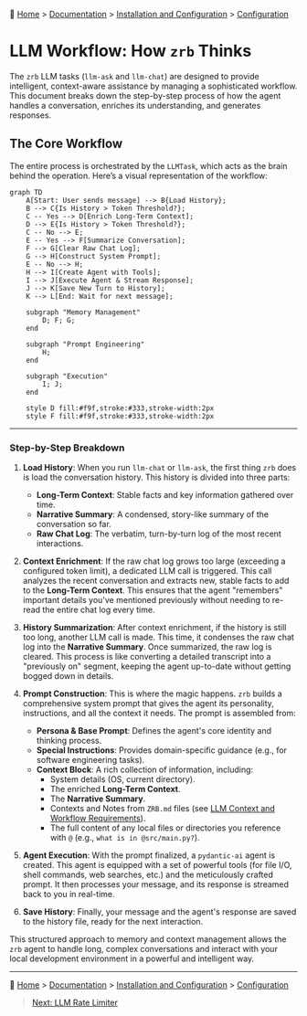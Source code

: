 🔖 [Home](../../../../README.md) > [Documentation](../../../README.md) > [Installation and Configuration](../../README.md) > [Configuration](./README.md)

# LLM Workflow: How `zrb` Thinks

The `zrb` LLM tasks (`llm-ask` and `llm-chat`) are designed to provide intelligent, context-aware assistance by managing a sophisticated workflow. This document breaks down the step-by-step process of how the agent handles a conversation, enriches its understanding, and generates responses.

## The Core Workflow

The entire process is orchestrated by the `LLMTask`, which acts as the brain behind the operation. Here’s a visual representation of the workflow:

```mermaid
graph TD
    A[Start: User sends message] --> B{Load History};
    B --> C{Is History > Token Threshold?};
    C -- Yes --> D[Enrich Long-Term Context];
    D --> E{Is History > Token Threshold?};
    C -- No --> E;
    E -- Yes --> F[Summarize Conversation];
    F --> G[Clear Raw Chat Log];
    G --> H[Construct System Prompt];
    E -- No --> H;
    H --> I[Create Agent with Tools];
    I --> J[Execute Agent & Stream Response];
    J --> K[Save New Turn to History];
    K --> L[End: Wait for next message];

    subgraph "Memory Management"
        D; F; G;
    end

    subgraph "Prompt Engineering"
        H;
    end

    subgraph "Execution"
        I; J;
    end

    style D fill:#f9f,stroke:#333,stroke-width:2px
    style F fill:#f9f,stroke:#333,stroke-width:2px
```

---

### Step-by-Step Breakdown

1.  **Load History**: When you run `llm-chat` or `llm-ask`, the first thing `zrb` does is load the conversation history. This history is divided into three parts:
    *   **Long-Term Context**: Stable facts and key information gathered over time.
    *   **Narrative Summary**: A condensed, story-like summary of the conversation so far.
    *   **Raw Chat Log**: The verbatim, turn-by-turn log of the most recent interactions.

2.  **Context Enrichment**: If the raw chat log grows too large (exceeding a configured token limit), a dedicated LLM call is triggered. This call analyzes the recent conversation and extracts new, stable facts to add to the **Long-Term Context**. This ensures that the agent "remembers" important details you've mentioned previously without needing to re-read the entire chat log every time.

3.  **History Summarization**: After context enrichment, if the history is still too long, another LLM call is made. This time, it condenses the raw chat log into the **Narrative Summary**. Once summarized, the raw log is cleared. This process is like converting a detailed transcript into a "previously on" segment, keeping the agent up-to-date without getting bogged down in details.

4.  **Prompt Construction**: This is where the magic happens. `zrb` builds a comprehensive system prompt that gives the agent its personality, instructions, and all the context it needs. The prompt is assembled from:
    *   **Persona & Base Prompt**: Defines the agent's core identity and thinking process.
    *   **Special Instructions**: Provides domain-specific guidance (e.g., for software engineering tasks).
    *   **Context Block**: A rich collection of information, including:
        *   System details (OS, current directory).
        *   The enriched **Long-Term Context**.
        *   The **Narrative Summary**.
        *   Contexts and Notes from `ZRB.md` files (see [LLM Context and Workflow Requirements](../../../technical-specs/llm-context.md)).
        *   The full content of any local files or directories you reference with `@` (e.g., `what is in @src/main.py?`).

5.  **Agent Execution**: With the prompt finalized, a `pydantic-ai` agent is created. This agent is equipped with a set of powerful tools (for file I/O, shell commands, web searches, etc.) and the meticulously crafted prompt. It then processes your message, and its response is streamed back to you in real-time.

6.  **Save History**: Finally, your message and the agent's response are saved to the history file, ready for the next interaction.

This structured approach to memory and context management allows the `zrb` agent to handle long, complex conversations and interact with your local development environment in a powerful and intelligent way.

---
🔖 [Home](../../../../README.md) > [Documentation](../../../README.md) > [Installation and Configuration](../../README.md) > [Configuration](./README.md)
> [Next: LLM Rate Limiter](./llm-rate-limiter.md)
